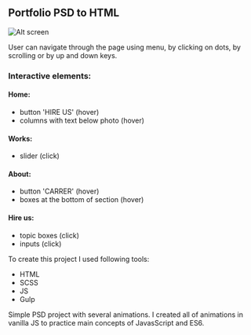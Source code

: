 ## Portfolio PSD to HTML

![Alt screen](https://raw.githubusercontent.com/Hhrleyowiec/PSDTemplate/master/psd-screen.PNG)

User can navigate through the page using menu, by clicking on dots, by scrolling or by up and down keys.

### Interactive elements:

#### Home:

- button 'HIRE US' (hover)
- columns with text below photo (hover)

#### Works:

- slider (click)

#### About:

- button 'CARRER' (hover)
- boxes at the bottom of section (hover)

#### Hire us:

- topic boxes (click)
- inputs (click)

To create this project I used following tools:

- HTML
- SCSS
- JS
- Gulp

Simple PSD project with several animations. I created all of animations in vanilla JS to practice main concepts of JavasScript and ES6.
